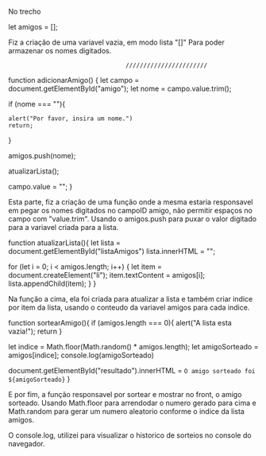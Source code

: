 No trecho

let amigos = [];

Fiz a criação de uma variavel vazia, em modo lista "[]" Para poder armazenar os nomes digitados.

                                     ///////////////////////
function adicionarAmigo() { let campo = document.getElementById("amigo"); let nome = campo.value.trim();

if (nome === ""){

    alert("Por favor, insira um nome.")
    return;
}

amigos.push(nome);

atualizarLista();

campo.value = "";
}

Esta parte, fiz a criação de uma função onde a mesma estaria responsavel em pegar os nomes digitados no campoID amigo, não permitir espaços no campo com "value.trim". Usando o amigos.push para puxar o valor digitado para a variavel criada para a lista.

function atualizarLista(){ let lista = document.getElementById("listaAmigos") lista.innerHTML = "";

for (let i = 0; i < amigos.length; i++) {
let item = document.createElement("li"); 
item.textContent = amigos[i];           
lista.appendChild(item); 
}
}

Na função a cima, ela foi criada para atualizar a lista e também criar indice por item da lista, usando o conteudo da variavel amigos para cada indice.

function sortearAmigo(){ if (amigos.length === 0){ alert("A lista esta vazia!"); return }

let indice = Math.floor(Math.random() * amigos.length);
let amigoSorteado = amigos[indice];
console.log(amigoSorteado)

document.getElementById("resultado").innerHTML = `O amigo sorteado foi ${amigoSorteado}`
}

E por fim, a função responsavel por sortear e mostrar no front, o amigo sorteado. Usando Math.floor para arrendodar o numero gerado para cima e Math.random para gerar um numero aleatorio conforme o indice da lista amigos.

O console.log, utilizei para visualizar o historico de sorteios no console do navegador.

